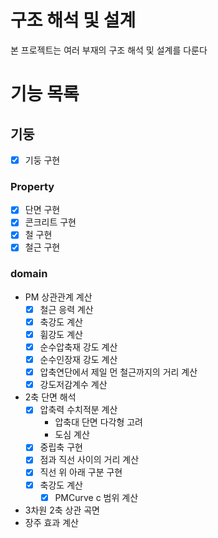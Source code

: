 # 구조 해석 및 설계
본 프로젝트는 여러 부재의 구조 해석 및 설계를 다룬다

# 기능 목록

## 기둥
- [x] 기둥 구현
### Property
- [x] 단면 구현
- [x] 콘크리트 구현
- [x] 철 구현
- [x] 철근 구현
### domain
- PM 상관관계 계산
  - [x] 철근 응력 계산
  - [x] 축강도 계산
  - [x] 휨강도 계산
  - [x] 순수압축재 강도 계산
  - [x] 순수인장재 강도 계산
  - [x] 압축연단에서 제일 먼 철근까지의 거리 계산
  - [x] 강도저감계수 계산
- 2축 단면 해석
  - [x] 압축력 수치적분 계산
    - 압축대 단면 다각형 고려
    - 도심 계산
  - [x] 중립축 구현
  - [x] 점과 직선 사이의 거리 계산
  - [x] 직선 위 아래 구분 구현
  - [x] 축강도 계산
    - [x] PMCurve c 범위 계산
- 3차원 2축 상관 곡면
- 장주 효과 계산
